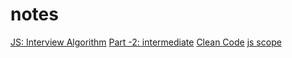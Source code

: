 # notes

[JS: Interview Algorithm](http://thatjsdude.com/interview/js1.html)
[Part -2: intermediate](http://thatjsdude.com/interview/js2.html)
[Clean Code](https://github.com/ryanmcdermott/clean-code-javascript)
[js scope](https://flaviocopes.com/javascript-automatic-semicolon-insertion/)